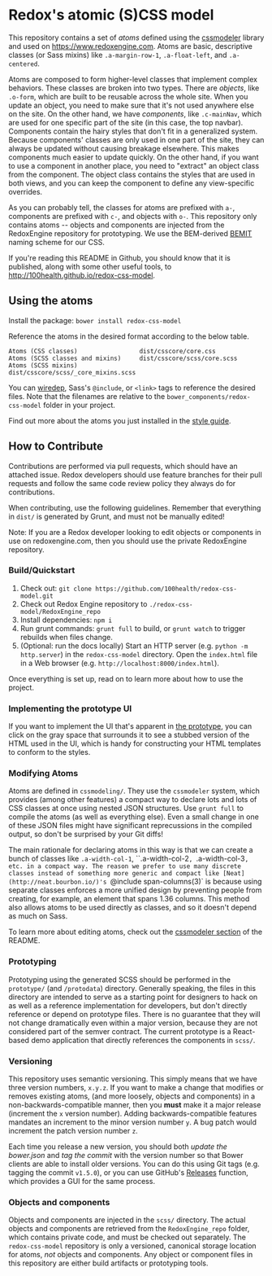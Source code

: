 # Redox's atomic (S)CSS model

This repository contains a set of *atoms* defined using the [cssmodeler](https://github.com/srouse/cssmodeler) library and used on https://www.redoxengine.com. Atoms are basic, descriptive classes (or Sass mixins) like `.a-margin-row-1`, `.a-float-left`, and `.a-centered`.

Atoms are composed to form higher-level classes that implement complex behaviors. These classes are broken into two types. There are *objects*, like `.o-form`, which are built to be reusable across the whole site. When you update an object, you need to make sure that it's not used anywhere else on the site. On the other hand, we have *components*, like `.c-mainNav`, which are used for one specific part of the site (in this case, the top navbar). Components contain the hairy styles that don't fit in a generalized system. Because components' classes are only used in one part of the site, they can always be updated without causing breakage elsewhere. This makes components much easier to update quickly. On the other hand, if you want to use a component in another place, you need to "extract" an object class from the component. The object class contains the styles that are used in both views, and you can keep the component to define any view-specific overrides.

As you can probably tell, the classes for atoms are prefixed with `a-`, components are prefixed with `c-`, and objects with `o-`. This repository only contains atoms -- objects and components are injected from the RedoxEngine repository for prototyping. We use the BEM-derived [BEMIT](http://csswizardry.com/2015/08/bemit-taking-the-bem-naming-convention-a-step-further/) naming scheme for our CSS.

If you're reading this README in Github, you should know that it is published, along with some other useful tools, to http://100health.github.io/redox-css-model.

## Using the atoms

Install the package: `bower install redox-css-model`

Reference the atoms in the desired format according to the below table. 

```
Atoms (CSS classes)                 dist/csscore/core.css
Atoms (SCSS classes and mixins)     dist/csscore/scss/core.scss
Atoms (SCSS mixins)                 dist/csscore/scss/_core_mixins.scss
```

You can [wiredep](https://github.com/taptapship/wiredep), Sass's `@include`, or `<link>` tags to reference the desired files. Note that the filenames are relative to the `bower_components/redox-css-model` folder in your project.

Find out more about the atoms you just installed in the [style guide](http://100health.github.io/redox-css-model/dist/csscore/styleguide/).

## How to Contribute

Contributions are performed via pull requests, which should have an attached issue. Redox developers should use feature branches for their pull requests and follow the same code review policy they always do for contributions.

When contributing, use the following guidelines. Remember that everything in `dist/` is generated by Grunt, and must not be manually edited!

Note: If you are a Redox developer looking to edit objects or components in use on redoxengine.com, then you should use the private RedoxEngine repository.

### Build/Quickstart

1. Check out: `git clone https://github.com/100health/redox-css-model.git`
2. Check out Redox Engine repository to `./redox-css-model/RedoxEngine_repo`
3. Install dependencies: `npm i`
4. Run grunt commands: `grunt full` to build, or `grunt watch` to trigger rebuilds when files change.
5. (Optional: run the docs locally) Start an HTTP server (e.g. `python -m http.server`) in the `redox-css-model` directory. Open the `index.html` file in a Web browser (e.g. `http://localhost:8000/index.html`).

Once everything is set up, read on to learn more about how to use the project.

### Implementing the prototype UI

If you want to implement the UI that's apparent in [the prototype](http://100health.github.io/redox-css-model/dist/), you can click on the gray space that surrounds it to see a stubbed version of the HTML used in the UI, which is handy for constructing your HTML templates to conform to the styles.  

### Modifying Atoms

Atoms are defined in `cssmodeling/`. They use the `cssmodeler` system, which provides (among other features) a compact way to declare lots and lots of CSS classes at once using nested JSON structures. Use `grunt full` to compile the atoms (as well as everything else). Even a small change in one of these JSON files might have significant reprecussions in the compiled output, so don't be surprised by your Git diffs!

The main rationale for declaring atoms in this way is that we can create a bunch of classes like `.a-width-col-1`, ``.a-width-col-2`, `.a-width-col-3`, etc. in a compact way. The reason we prefer to use many discrete classes instead of something more generic and compact like [Neat](http://neat.bourbon.io/)'s `@include span-columns(3)` is because using separate classes enforces a more unified design by preventing people from creating, for example, an element that spans 1.36 columns. This method also allows atoms to be used directly as classes, and so it doesn't depend as much on Sass.

To learn more about editing atoms, check out the [cssmodeler section](http://100health.github.io/redox-css-model/README.html#cssmodeling) of the README.

### Prototyping

Prototyping using the generated SCSS should be performed in the `prototype/` (and `/protodata`) directory. Generally speaking, the files in this directory are intended to serve as a starting point for designers to hack on as well as a reference implementation for developers, but don't directly reference or depend on prototype files. There is no guarantee that they will not change dramatically even within a major version, because they are not considered part of the semver contract. The current prototype is a React-based demo application that directly references the components in `scss/`.

### Versioning

This repository uses semantic versioning. This simply means that we have three version numbers, `x.y.z`. If you want to make a change that modifies or removes existing atoms, (and more loosely, objects and components) in a non-backwards-compatible manner, then you **must** make it a major release (increment the `x` version number). Adding backwards-compatible features mandates an increment to the minor version number `y`. A bug patch would increment the patch version number `z`.

Each time you release a new version, you should both *update the bower.json* and *tag the commit* with the version number so that Bower clients are able to install older versions. You can do this using Git tags (e.g. tagging the commit `v1.5.0`), or you can use GitHub's [Releases](https://github.com/100health/redox-css-model/releases) function, which provides a GUI for the same process.

### Objects and components

Objects and components are injected in the `scss/` directory. The actual objects and components are retrieved from the `RedoxEngine_repo` folder, which contains private code, and must be checked out separately. The `redox-css-model` repository is only a versioned, canonical storage location for atoms, *not* objects and components. Any object or component files in this repository are either build artifacts or prototyping tools.
